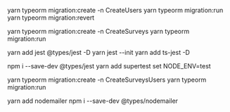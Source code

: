 yarn typeorm migration:create -n CreateUsers
yarn typeorm migration:run
yarn typeorm migration:revert

yarn typeorm migration:create -n CreateSurveys
yarn typeorm migration:run

yarn add jest @types/jest -D
yarn jest --init
yarn add ts-jest -D

npm i --save-dev @types/jest
yarn add supertest
set NODE_ENV=test

yarn typeorm migration:create -n CreateSurveysUsers
yarn typeorm migration:run

yarn add nodemailer
npm i --save-dev @types/nodemailer